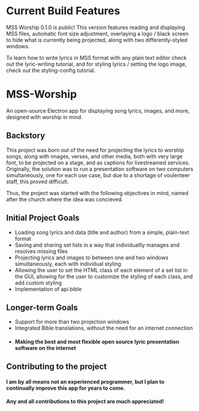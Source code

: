 # Current Build Features
MSS Worship 0.1.0 is public! This version features reading and displaying MSS files, automatic font size adjustment, overlaying a logo / black screen to hide what is currently being projected, along with two differently-styled windows.

To learn how to write lyrics in MSS format with any plain text editor check out the lyric-writing tutorial, and for styling lyrics / setting the logo image, check out the styling-config tutorial.

# MSS-Worship
An open-source Electron app for displaying song lyrics, images, and more, designed with worship in mind.

## Backstory
This project was born out of the need for projecting the lyrics to worship songs, along with images, verses, and other media, both with very large font, to be projected on a stage, and as captions for livestreamed services. Originally, the solution was to run a presentation software on two computers simultaneously, one for each use case, but due to a shortage of voulenteer staff, this proved difficult. 

Thus, the project was started with the following objectives in mind, named after the church where the idea was concieved.

## Initial Project Goals
- Loading song lyrics and data (title and author) from a simple, plain-text format
- Saving and sharing set lists in a way that individuallly manages and resolves missing files
- Projecting lyrics and images to between one and two windows simultaneously, each with individual styling
- Allowing the user to set the HTML class of each element of a set list in the GUI, allowing for
  the user to customize the styling of each class, and add custom styling
- Implementation of api.bible

## Longer-term Goals
- Support for more than two projection windows
- Integrated Bible translations, without the need for an internet connection
- #### Making the best and most flexible open source lyric presentation software on the internet

## Contributing to the project
#### I am by all means not an experienced programmer, but I plan to continually improve this app for years to come.
#### Any and all contributions to this project are much appreciated!
